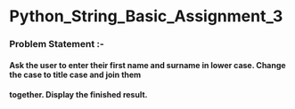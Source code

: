 # Python_String_Basic_Assignment_3

### Problem Statement :- 

#### Ask the user to enter their first name and surname in lower case. Change the case to title case and join them
#### together. Display the finished result.
